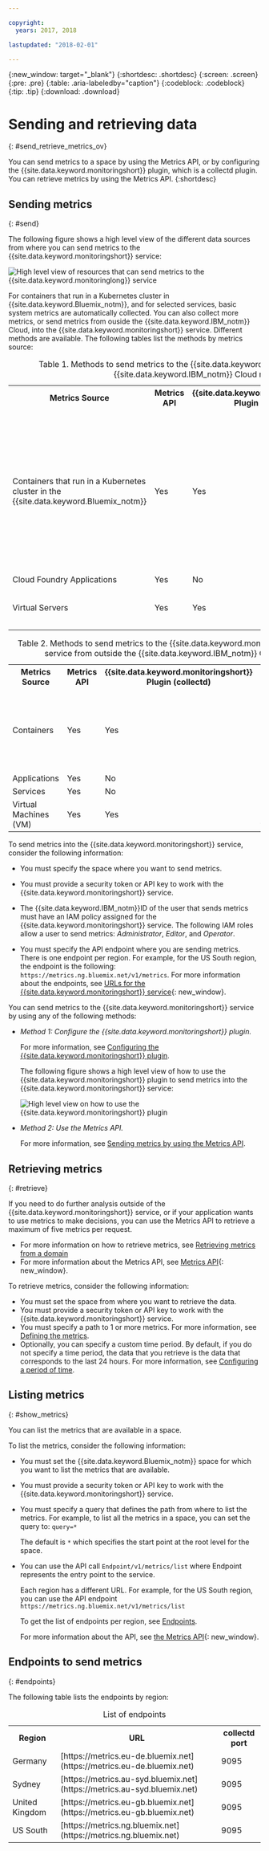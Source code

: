 ```yaml
---

copyright:
  years: 2017, 2018

lastupdated: "2018-02-01"

---
```


{:new_window: target="_blank"}
{:shortdesc: .shortdesc}
{:screen: .screen}
{:pre: .pre}
{:table: .aria-labeledby="caption"}
{:codeblock: .codeblock}
{:tip: .tip}
{:download: .download}


# Sending and retrieving data
{: #send_retrieve_metrics_ov}

You can send metrics to a space by using the Metrics API, or by configuring the {{site.data.keyword.monitoringshort}} plugin, which is a collectd plugin. You can retrieve metrics by using the Metrics API.
{:shortdesc}


		
## Sending metrics
{: #send}

The following figure shows a high level view of the different data sources from where you can send metrics to the {{site.data.keyword.monitoringshort}} service:

![High level view of resources that can send metrics to the {{site.data.keyword.monitoringlong}} service](images/monitoring_ov_f1.gif)

For containers that run in a Kubernetes cluster in {{site.data.keyword.Bluemix_notm}}, and for selected services, basic system metrics are automatically collected. 
You can also collect more metrics, or send metrics from ouside the {{site.data.keyword.IBM_notm}} Cloud, into the {{site.data.keyword.monitoringshort}} service. Different methods are available. The following tables list the methods by metrics source:

<table>
  <caption>Table 1. Methods to send metrics to the {{site.data.keyword.monitoringshort}} service for {{site.data.keyword.IBM_notm}} Cloud resources.</caption>
  <tr>
    <th>Metrics Source</th>
	<th>Metrics API</th>
    <th>{{site.data.keyword.monitoringshort}} Plugin (collectd)</th>	
	<th>More info</th>
  </tr>
  <tr>
    <td>Containers that run in a Kubernetes cluster in the {{site.data.keyword.Bluemix_notm}}</td>
	<td>Yes</td>
	<td>Yes</td>
	<td>Basic system metrics are automatically collected automatically. You can install collectd explicitly and send advanced or custom metrics that are not provided by default.</td>
  </tr>
  <tr>
    <td>Cloud Foundry Applications</td>
	<td>Yes</td>
	<td>No</td>
	<td></td>
  </tr>
  <tr>
    <td>Virtual Servers </td>
	<td>Yes</td>
	<td>Yes</td>
	<td>**Note:** Not supported for Windows.</td>
  </tr>
</table>

<table>
  <caption>Table 2. Methods to send metrics to the {{site.data.keyword.monitoringshort}} service from outside the {{site.data.keyword.IBM_notm}} Cloud.</caption>
  <tr>
    <th>Metrics Source</th>
	<th>Metrics API</th>
    <th>{{site.data.keyword.monitoringshort}} Plugin (collectd)</th>	
	<th>More info</th>
  </tr>
  <tr>
    <td>Containers</td>
	<td>Yes</td>
	<td>Yes</td>
	<td>You can use *supervisord* as container endpoint to run and manage both your app and collectd.</td>
  </tr>
  <tr>
    <td>Applications</td>
	<td>Yes</td>
	<td>No</td>
	<td></td>
  </tr>
  <tr>
    <td>Services</td>
	<td>Yes</td>
	<td>No</td>
	<td></td>
  </tr>
  <tr>
    <td>Virtual Machines (VM)</td>
	<td>Yes</td>
	<td>Yes</td>
	<td>**Note:** Not supported for Windows.</td>
  </tr>
</table>


To send metrics into the {{site.data.keyword.monitoringshort}} service, consider the following information: 

* You must specify the space where you want to send metrics.

* You must provide a security token or API key to work with the {{site.data.keyword.monitoringshort}} service. 

* The {{site.data.keyword.IBM_notm}}ID of the user that sends metrics must have an IAM policy assigned for the {{site.data.keyword.monitoringshort}} service. The following IAM roles allow a user to send metrics: *Administrator*, *Editor*, and *Operator*.

* You must specify the API endpoint where you are sending metrics. There is one endpoint per region. For example, for the US South region, the endpoint is the following: `https://metrics.ng.bluemix.net/v1/metrics`. For more information about the endpoints, see [URLs for the {{site.data.keyword.monitoringshort}} service](/docs/services/cloud-monitoring/monitoring_ov.html#region){: new_window}.


You can send metrics to the {{site.data.keyword.monitoringshort}} service by using any of the following methods:

* *Method 1: Configure the {{site.data.keyword.monitoringshort}} plugin.*

    For more information, see [Configuring the {{site.data.keyword.monitoringshort}} plugin](/docs/services/cloud-monitoring/send-metrics/conf_monitoring_plugin.html#conf_monitoring_plugin).

    The following figure shows a high level view of how to use the {{site.data.keyword.monitoringshort}} plugin to send metrics into the {{site.data.keyword.monitoringshort}} service:

    ![High level view on how to use the {{site.data.keyword.monitoringshort}} plugin](images/monitoring_plugin_ov.png "High level view on how to use the {{site.data.keyword.monitoringshort}} plugin")

* *Method 2: Use the Metrics API.*

    For more information, see [Sending metrics by using the Metrics API](/docs/services/cloud-monitoring/send-metrics/send_data_api.html#send_data_api).


## Retrieving metrics
{: #retrieve}

If you need to do further analysis outside of the {{site.data.keyword.monitoringshort}} service, or if your application wants to use metrics to make decisions, you can use the Metrics API to retrieve a maximum of five metrics per request. 

* For more information on how to retrieve metrics, see [Retrieving metrics from a domain](/docs/services/cloud-monitoring/retrieve-metrics/retrieve_data_api.html#retrieve_data_api)
* For more information about the Metrics API, see [Metrics API](https://console.bluemix.net/apidocs/927-ibm-cloud-monitoring-rest-api?&language=node#introduction){: new_window}.

To retrieve metrics, consider the following information: 

* You must set the space from where you want to retrieve the data. 
* You must provide a security token or API key to work with the {{site.data.keyword.monitoringshort}} service. 
* You must specify a path to 1 or more metrics. For more information, see [Defining the metrics](/docs/services/cloud-monitoring/retrieve-metrics/retrieve_data_api.html#metrics).
* Optionally, you can specify a custom time period. By default, if you do not specify a time period, the data that you retrieve is the data that corresponds to the last 24 hours. For more information, see [Configuring a period of time](/docs/services/cloud-monitoring/retrieve-metrics/retrieve_data_api.html#time).


## Listing metrics
{: #show_metrics}


You can list the metrics that are available in a space.

To list the metrics, consider the following information: 

* You must set the {{site.data.keyword.Bluemix_notm}} space for which you want to list the metrics that are available.

* You must provide a security token or API key to work with the {{site.data.keyword.monitoringshort}} service. 

* You must specify a query that defines the path from where to list the metrics. For example, to list all the metrics in a space, you can set the query to: `query=*` 

    The default is `*` which specifies the start point at the root level for the space.
	
* You can use the API call `Endpoint/v1/metrics/list` where Endpoint represents the entry point to the service. 

    Each region has a different URL. For example, for the US South region, you can use the API endpoint `https://metrics.ng.bluemix.net/v1/metrics/list` 

    To get the list of endpoints per region, see [Endpoints](/docs/services/cloud-monitoring/send_retrieve_metrics_ov.html#endpoints).

    For more information about the API, see [the Metrics API](https://console.bluemix.net/apidocs/927-ibm-cloud-monitoring-rest-api?&language=node#introduction){: new_window}.



## Endpoints to send metrics
{: #endpoints}

 The following table lists the endpoints by region:
	
<table>
    <caption>List of endpoints</caption>
	<tr>
	  <th>Region</th>
	  <th>URL</th>
	  <th>collectd port</th>
	</tr>
	<tr>
	  <td>Germany</td>
	  <td>[https://metrics.eu-de.bluemix.net](https://metrics.eu-de.bluemix.net)</td>
	  <td>9095</td>
	</tr>
	<tr>
	  <td>Sydney</td>
	  <td>[https://metrics.au-syd.bluemix.net](https://metrics.au-syd.bluemix.net)</td>
	  <td>9095</td>
	</tr>
	<tr>
	  <td>United Kingdom</td>
	  <td>[https://metrics.eu-gb.bluemix.net](https://metrics.eu-gb.bluemix.net)</td>
	  <td>9095</td>
	</tr>
	<tr>
	  <td>US South</td>
	  <td>[https://metrics.ng.bluemix.net](https://metrics.ng.bluemix.net)</td>
	  <td>9095</td>
	</tr>
</table>






 